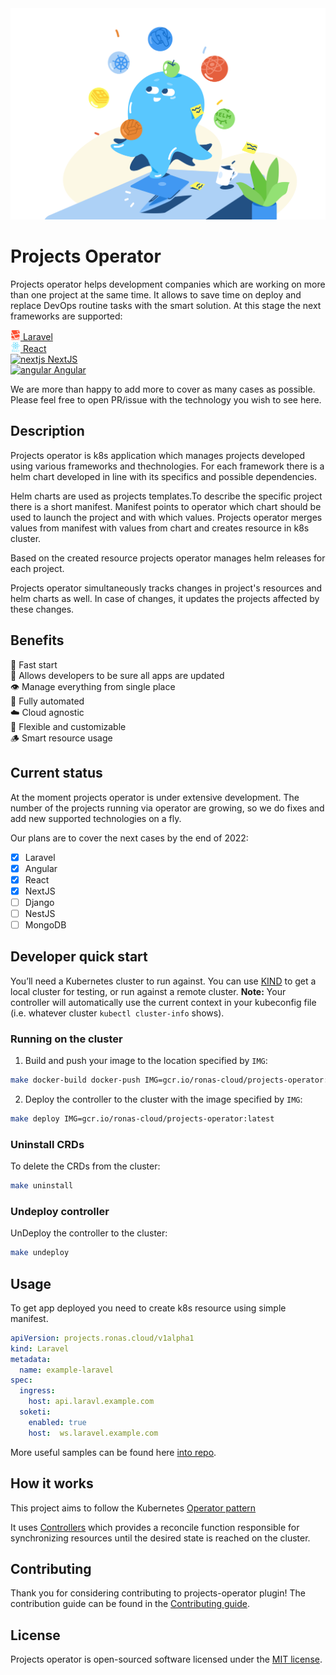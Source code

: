 <img src="hero.svg" >

# Projects Operator

Projects operator helps development companies which are working on more than one project at the same time. It allows to save time on deploy and replace DevOps routine tasks with the smart solution. At this stage the next frameworks are supported:

<a href="https://laravel.com/" target="_blank" rel="noreferrer"> <img src="https://raw.githubusercontent.com/devicons/devicon/master/icons/laravel/laravel-plain-wordmark.svg" alt="laravel" width="16" height="16"/>&nbsp;Laravel</a>  
<a href="https://reactjs.org/" target="_blank" rel="noreferrer"> <img src="https://raw.githubusercontent.com/devicons/devicon/master/icons/react/react-original-wordmark.svg" alt="react" width="16" height="16"/>&nbsp;React</a>  
<a href="https://nextjs.org/" target="_blank" rel="noreferrer"> <img src="https://cdn.worldvectorlogo.com/logos/nextjs-2.svg" alt="nextjs" width="16" height="16"/>&nbsp;NextJS</a>  
<a href="https://angular.io" target="_blank" rel="noreferrer"> <img src="https://angular.io/assets/images/logos/angular/angular.svg" alt="angular" width="16" height="16"/>&nbsp;Angular</a>

We are more than happy to add more to cover as many cases as possible. Please feel free to open PR/issue with the technology you wish to see here.

## Description

Projects operator is k8s application which manages projects developed using various frameworks and thechnologies. For each framework there is a helm chart developed in line with its specifics and possible dependencies.

Helm charts are used as projects templates.To describe the specific project there is a short manifest. Manifest points to operator which chart should be used to launch the project and with which values. Projects operator merges values from manifest with values from chart and creates resource in k8s cluster. 

Based on the created resource projects operator manages helm releases for each project.

Projects operator simultaneously tracks changes in project's resources and helm charts as well. In case of changes, it updates the projects affected by these changes.  

## Benefits

🚀 Fast start  
🔧 Allows developers to be sure all apps are updated  
👁 Manage everything from single place  
🍕 Fully automated  
☁️ Cloud agnostic  
💪 Flexible and customizable  
🪵 Smart resource usage  

## Current status

At the moment projects operator is under extensive development. The number of the projects running via operator are growing, so we do fixes and add new supported technologies on a fly. 

Our plans are to cover the next cases by the end of 2022:

- [x] Laravel
- [x] Angular
- [x] React
- [x] NextJS
- [ ] Django
- [ ] NestJS
- [ ] MongoDB

## Developer quick start

You’ll need a Kubernetes cluster to run against. You can use [KIND](https://sigs.k8s.io/kind) to get a local cluster for testing, or run against a remote cluster.
**Note:** Your controller will automatically use the current context in your kubeconfig file (i.e. whatever cluster `kubectl cluster-info` shows).

### Running on the cluster

1. Build and push your image to the location specified by `IMG`:
	
```sh
make docker-build docker-push IMG=gcr.io/ronas-cloud/projects-operator:latest
```
	
2. Deploy the controller to the cluster with the image specified by `IMG`:

```sh
make deploy IMG=gcr.io/ronas-cloud/projects-operator:latest
```

### Uninstall CRDs
To delete the CRDs from the cluster:

```sh
make uninstall
```

### Undeploy controller
UnDeploy the controller to the cluster:

```sh
make undeploy
```

## Usage
To get app deployed you need to create k8s resource using  simple manifest. 

```yaml
apiVersion: projects.ronas.cloud/v1alpha1
kind: Laravel
metadata:
  name: example-laravel
spec:
  ingress:
    host: api.laravl.example.com
  soketi:
    enabled: true
    host:  ws.laravel.example.com
```

More useful samples can be found here [into repo](https://github.com/RonasIT/projects-operator/tree/main/config/samples).

## How it works
This project aims to follow the Kubernetes [Operator pattern](https://kubernetes.io/docs/concepts/extend-kubernetes/operator/)

It uses [Controllers](https://kubernetes.io/docs/concepts/architecture/controller/) 
which provides a reconcile function responsible for synchronizing resources until the desired state is reached on the cluster. 

## Contributing
Thank you for considering contributing to projects-operator plugin! The contribution guide can be found in the [Contributing guide](CONTRIBUTING.md).

## License
Projects operator is open-sourced software licensed under the [MIT license](LICENSE).
